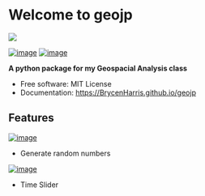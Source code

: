 # Welcome to geojp
![](https://oyster.ignimgs.com/wordpress/stg.ign.com/2013/04/JurassicPark_040413_1600.jpg?width=1920)


[![image](https://img.shields.io/pypi/v/geojp.svg)](https://pypi.python.org/pypi/geojp)
[![image](https://img.shields.io/conda/vn/conda-forge/geojp.svg)](https://anaconda.org/conda-forge/geojp)



**A python package for my Geospacial Analysis class**


-   Free software: MIT License
-   Documentation: https://BrycenHarris.github.io/geojp
    

## Features
[![image](https://colab.research.google.com/assets/colab-badge.svg)](https://colab.research.google.com/drive/1ACdkkGf42pxVr_FYClmFkHEVHVkgtMlu#scrollTo=iyQ_0vYVtNwV)
-   Generate random numbers

[![image](https://colab.research.google.com/assets/colab-badge.svg)](https://colab.research.google.com/drive/1dDBepsVA_-NEEgjq8WZ_SK5oXCu1Xmy2?usp=sharing)
-   Time Slider